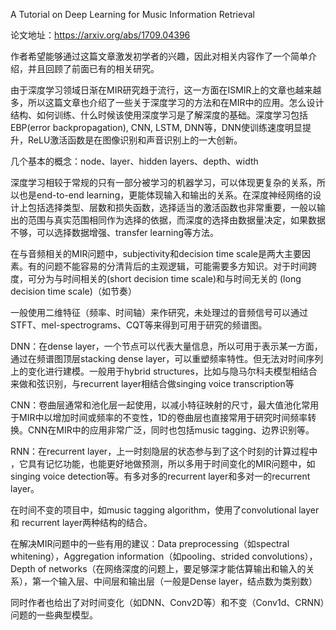 A Tutorial on Deep Learning for Music Information Retrieval

论文地址：https://arxiv.org/abs/1709.04396

作者希望能够通过这篇文章激发初学者的兴趣，因此对相关内容作了一个简单介绍，并且回顾了前面已有的相关研究。

由于深度学习领域日渐在MIR研究趋于流行，这一方面在ISMIR上的文章也越来越多，所以这篇文章也介绍了一些关于深度学习的方法和在MIR中的应用。怎么设计结构、如何训练、什么时候该使用深度学习是了解深度的基础。深度学习包括EBP(error backpropagation), CNN, LSTM, DNN等，DNN使训练速度明显提升，ReLU激活函数是在图像识别和声音识别上的一大创新。

几个基本的概念：node、layer、hidden layers、depth、width

深度学习相较于常规的只有一部分被学习的机器学习，可以体现更复杂的关系，所以也是end-to-end learning，更能体现输入和输出的关系。在深度神经网络的设计上包括选择类型、层数和损失函数，选择适当的激活函数也非常重要，一般以输出的范围与真实范围相同作为选择的依据，而深度的选择由数据量决定，如果数据不够，可以选择数据增强、transfer learning等方法。

在与音频相关的MIR问题中，subjectivity和decision time scale是两大主要因素。有的问题不能容易的分清背后的主观逻辑，可能需要多方知识。对于时间跨度，可分为与时间相关的(short decision time scale)和与时间无关的 (long decision time scale)（如节奏）

一般使用二维特征（频率、时间轴）来作研究，未处理过的音频信号可以通过STFT、mel-spectrograms、CQT等来得到可用于研究的频谱图。

DNN：在dense layer，一个节点可以代表大量信息，所以可用于表示某一方面，通过在频谱图顶层stacking dense layer，可以重塑频率特性。但无法对时间序列上的变化进行建模。一般用于hybrid structures，比如与隐马尔科夫模型相结合来做和弦识别，与recurrent layer相结合做singing voice transcription等

CNN：卷曲层通常和池化层一起使用，以减小特征映射的尺寸，最大值池化常用于MIR中以增加时间或频率的不变性，1D的卷曲层也直接常用于研究时间频率转换。CNN在MIR中的应用非常广泛，同时也包括music tagging、边界识别等。

RNN：在recurrent layer，上一时刻隐层的状态参与到了这个时刻的计算过程中 ，它具有记忆功能，也能更好地做预测，所以多用于时间变化的MIR问题中，如singing voice detection等。有多对多的recurrent layer和多对一的recurrent layer。

在时间不变的项目中，如music tagging algorithm，使用了convolutional layer 和 recurrent layer两种结构的结合。

在解决MIR问题中的一些有用的建议：Data preprocessing（如spectral whitening），Aggregation information（如pooling、strided convolutions），Depth of networks（在网络深度的问题上，要足够深才能估算输出和输入的关系），第一个输入层、中间层和输出层（一般是Dense layer，结点数为类别数）

同时作者也给出了对时间变化（如DNN、Conv2D等）和不变（Conv1d、CRNN）问题的一些典型模型。

